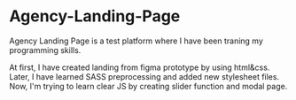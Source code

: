 # Agency-Landing-Page

Agency Landing Page is a test platform where I have been traning my programming skills.

At first, I have created landing from figma prototype by using html&css. Later, I have learned SASS preprocessing and added new stylesheet files. Now, I'm trying to learn clear JS by creating slider function and modal page.
